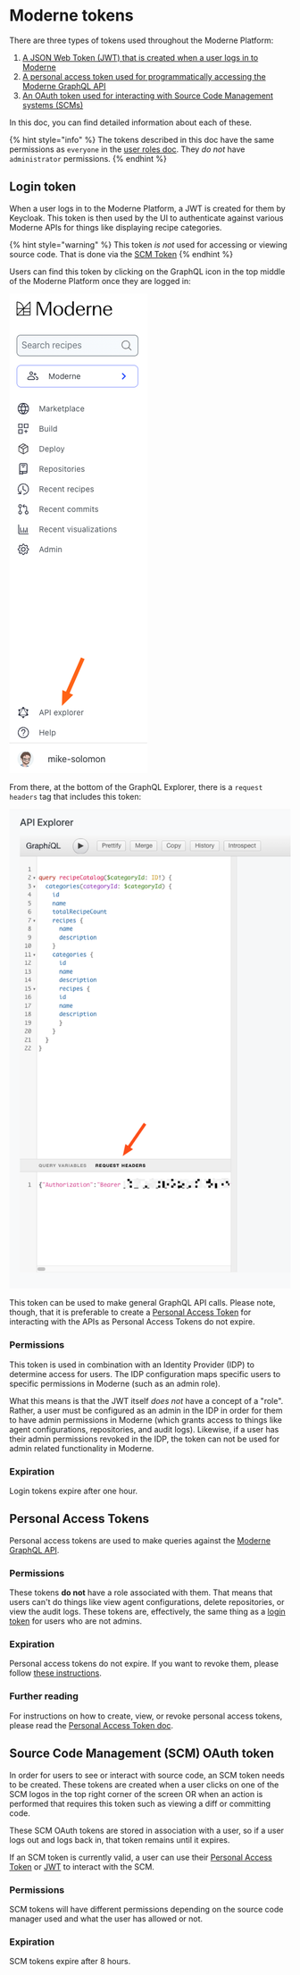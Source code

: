 # Moderne tokens

There are three types of tokens used throughout the Moderne Platform:

1. [A JSON Web Token (JWT) that is created when a user logs in to Moderne](moderne-tokens.md#login-token)
2. [A personal access token used for programmatically accessing the Moderne GraphQL API](moderne-tokens.md#personal-access-tokens)
3. [An OAuth token used for interacting with Source Code Management systems (SCMs)](moderne-tokens.md#source-code-management-scm-oauth-token)

In this doc, you can find detailed information about each of these.

{% hint style="info" %}
The tokens described in this doc have the same permissions as `everyone` in the [user roles doc](../../../administrator-documentation/moderne-platform/references/user-roles.md). They _do not_ have `administrator` permissions.
{% endhint %}

## Login token

When a user logs in to the Moderne Platform, a JWT is created for them by Keycloak. This token is then used by the UI to authenticate against various Moderne APIs for things like displaying recipe categories.

{% hint style="warning" %}
This token _is not_ used for accessing or viewing source code. That is done via the [SCM Token](moderne-tokens.md#source-code-manager-scm-token)
{% endhint %}

Users can find this token by clicking on the GraphQL icon in the top middle of the Moderne Platform once they are logged in:

![](../../../.gitbook/assets/graphql-link.png)

From there, at the bottom of the GraphQL Explorer, there is a `request headers` tag that includes this token:

![](../../../.gitbook/assets/request-headers-token.png)

This token can be used to make general GraphQL API calls. Please note, though, that it is preferable to create a [Personal Access Token](moderne-tokens.md#personal-access-tokens) for interacting with the APIs as Personal Access Tokens do not expire.

### Permissions

This token is used in combination with an Identity Provider (IDP) to determine access for users. The IDP configuration maps specific users to specific permissions in Moderne (such as an admin role).

What this means is that the JWT itself _does not_ have a concept of a "role". Rather, a user must be configured as an admin in the IDP in order for them to have admin permissions in Moderne (which grants access to things like agent configurations, repositories, and audit logs). Likewise, if a user has their admin permissions revoked in the IDP, the token can not be used for admin related functionality in Moderne.

### Expiration

Login tokens expire after one hour.

## Personal Access Tokens

Personal access tokens are used to make queries against the [Moderne GraphQL API](https://api.app.moderne.io/).

### Permissions

These tokens **do not** have a role associated with them. That means that users can't do things like view agent configurations, delete repositories, or view the audit logs. These tokens are, effectively, the same thing as a [login token](moderne-tokens.md#login-token) for users who are not admins.

### Expiration

Personal access tokens do not expire. If you want to revoke them, please follow [these instructions](../how-to-guides/create-api-access-tokens.md#how-to-revoke-an-access-token).

### Further reading

For instructions on how to create, view, or revoke personal access tokens, please read the [Personal Access Token doc](../how-to-guides/create-api-access-tokens.md).

## Source Code Management (SCM) OAuth token

In order for users to see or interact with source code, an SCM token needs to be created. These tokens are created when a user clicks on one of the SCM logos in the top right corner of the screen OR when an action is performed that requires this token such as viewing a diff or committing code.

These SCM OAuth tokens are stored in association with a user, so if a user logs out and logs back in, that token remains until it expires.

If an SCM token is currently valid, a user can use their [Personal Access Token](moderne-tokens.md#personal-access-tokens) or [JWT](moderne-tokens.md#login-token) to interact with the SCM.

### Permissions

SCM tokens will have different permissions depending on the source code manager used and what the user has allowed or not.

### Expiration

SCM tokens expire after 8 hours.
